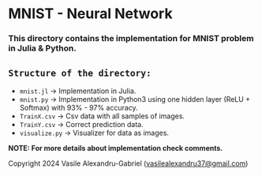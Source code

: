 # MNIST - Neural Network

### This directory contains the implementation for MNIST problem in Julia & Python.

## `Structure of the directory:`
  * `mnist.jl` -> Implementation in Julia.
  * `mnist.py` -> Implementation in Python3 using one hidden layer (ReLU + Softmax) with 93% - 97% accuracy.
  * `TrainX.csv` -> Csv data with all samples of images.
  * `TrainY.csv` -> Correct prediction data.
  * `visualize.py` -> Visualizer for data as images.

**NOTE: For more details about implementation check comments.**

Copyright 2024 Vasile Alexandru-Gabriel (vasilealexandru37@gmail.com)